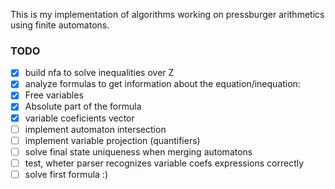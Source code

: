 This is my implementation of algorithms working on pressburger arithmetics using finite automatons.

### TODO
- [x] build nfa to solve inequalities over Z
- [x] analyze formulas to get information about the equation/inequation:
- [x] Free variables
- [x] Absolute part of the formula
- [x] variable coeficients vector
- [ ] implement automaton intersection
- [ ] implement variable projection (quantifiers)
- [ ] solve final state uniqueness when merging automatons
- [ ] test, wheter parser recognizes variable coefs expressions correctly
- [ ] solve first formula :)
